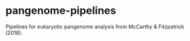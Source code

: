 # pangenome-pipelines
Pipelines for eukaryotic pangenome analysis from McCarthy &amp; Fitzpatrick (2018).
